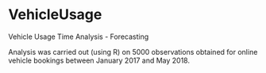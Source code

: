 # VehicleUsage
Vehicle Usage Time Analysis - Forecasting

Analysis was carried out (using R) on 5000 observations obtained for online vehicle bookings between January 2017 and May 2018. 

